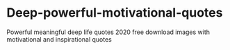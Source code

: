 # Deep-powerful-motivational-quotes
Powerful meaningful deep life quotes 2020 free download images with motivational and inspirational quotes
